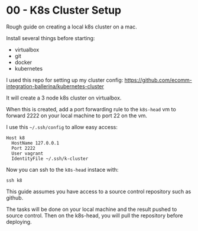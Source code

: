 # 00 - K8s Cluster Setup

Rough guide on creating a local k8s cluster on a mac.

Install several things before starting:
- virtualbox
- git
- docker
- kubernetes


I used this repo for setting up my cluster config:
https://github.com/ecomm-integration-ballerina/kubernetes-cluster

It will create a 3 node k8s cluster on virtualbox.

When this is created, add a port forwarding rule to the `k8s-head` vm to forward 2222 on your local machine to port 22 on the vm.

I use this `~/.ssh/config` to allow easy access:
```
Host k8
  HostName 127.0.0.1
  Port 2222
  User vagrant
  IdentityFile ~/.ssh/k-cluster
```

Now you can ssh to the `k8s-head` instace with:
```
ssh k8
```

This guide assumes you have access to a source control repository such as github.

The tasks will be done on your local machine and the result pushed to source control. Then on the k8s-head, you will pull the repository before deploying.